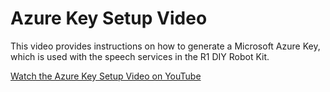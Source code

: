 # Azure Key Setup Video

This video provides instructions on how to generate a Microsoft Azure Key, which is used with the speech services in the R1 DIY Robot Kit.

[Watch the Azure Key Setup Video on YouTube](https://youtu.be/wxKWgDN9a2c)

